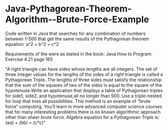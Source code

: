 Java-Pythagorean-Theorem-Algorithm--Brute-Force-Example
=======================================================

Code written in Java that searches for any combination of numbers between 1-500 that get the same results of the Pythagorean theorem equation: a^2 + b^2 = c^2

Requirements of the were as stated in the book: Java How to Program: Exercise 4.21 page 165

"A right triangle can have sides whose lengths are all integers.
The set of three integer values for the lengths of the sides of a right triangle
is called a Pythagorean Triple. The lengths of three sides must satisfy the relationship that the sum of the
squares of two of the sides is equal to the square of the hypotenuse.Write an application that displays a table of Pythagorean triples for side1,
side2, and hypotenuse,all no longer than 500. Use a triple-nested for loop that tries all possibilities. This method is an example of “brute force” computing. You’ll learn in more advanced computer science courses that for many interesting
problems there is no known algorithmic approach other than sheer brute force.
Algebra equation for a Pythagorean Triple is:(a*a) + (b*b) = (c*c)"
